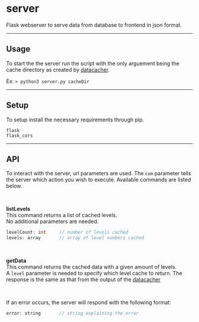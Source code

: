 # server
Flask webserver to serve data from database to frontend in json format.

---
## Usage

To start the the server run the script with the only arguement being the cache directory as created by [datacacher](https://github.com/earth-sys-ai/datacacher).

Ex:
`> python3 server.py cacheDir`

---
## Setup

To setup install the necessary requirements through pip.
```
flask
flask_cors
```
---
## API
To interact with the server, url parameters are used. The `com` parameter tells the server which action you wish to execute. Available commands are listed below.

<br>

**listLevels**   
This command returns a list of cached levels.   
No additional parameters are needed.

```c
levelCount: int     // number of levels cached
levels: array       // array of level numbers cached
```
<br>

**getData**   
This command returns the cached data with a given amount of levels.   
A `level` parameter is needed to specify which level cache to return.
The response is the same as that from the output of the [datacacher](https://github.com/earth-sys-ai/datacacher#api)

<br>

If an error occurs, the server will respond with the following format:
```c
error: string       // string explaining the error
```


